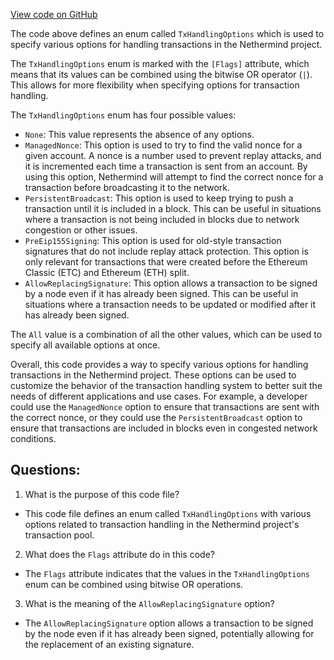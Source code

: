 [View code on GitHub](https://github.com/NethermindEth/nethermind/src/Nethermind/Nethermind.TxPool/TxHandlingOptions.cs)

The code above defines an enum called `TxHandlingOptions` which is used to specify various options for handling transactions in the Nethermind project. 

The `TxHandlingOptions` enum is marked with the `[Flags]` attribute, which means that its values can be combined using the bitwise OR operator (`|`). This allows for more flexibility when specifying options for transaction handling.

The `TxHandlingOptions` enum has four possible values:

- `None`: This value represents the absence of any options.
- `ManagedNonce`: This option is used to try to find the valid nonce for a given account. A nonce is a number used to prevent replay attacks, and it is incremented each time a transaction is sent from an account. By using this option, Nethermind will attempt to find the correct nonce for a transaction before broadcasting it to the network.
- `PersistentBroadcast`: This option is used to keep trying to push a transaction until it is included in a block. This can be useful in situations where a transaction is not being included in blocks due to network congestion or other issues.
- `PreEip155Signing`: This option is used for old-style transaction signatures that do not include replay attack protection. This option is only relevant for transactions that were created before the Ethereum Classic (ETC) and Ethereum (ETH) split.
- `AllowReplacingSignature`: This option allows a transaction to be signed by a node even if it has already been signed. This can be useful in situations where a transaction needs to be updated or modified after it has already been signed.

The `All` value is a combination of all the other values, which can be used to specify all available options at once.

Overall, this code provides a way to specify various options for handling transactions in the Nethermind project. These options can be used to customize the behavior of the transaction handling system to better suit the needs of different applications and use cases. For example, a developer could use the `ManagedNonce` option to ensure that transactions are sent with the correct nonce, or they could use the `PersistentBroadcast` option to ensure that transactions are included in blocks even in congested network conditions.
## Questions: 
 1. What is the purpose of this code file?
- This code file defines an enum called `TxHandlingOptions` with various options related to transaction handling in the Nethermind project's transaction pool.

2. What does the `Flags` attribute do in this code?
- The `Flags` attribute indicates that the values in the `TxHandlingOptions` enum can be combined using bitwise OR operations.

3. What is the meaning of the `AllowReplacingSignature` option?
- The `AllowReplacingSignature` option allows a transaction to be signed by the node even if it has already been signed, potentially allowing for the replacement of an existing signature.